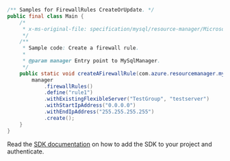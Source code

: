 ```java
/** Samples for FirewallRules CreateOrUpdate. */
public final class Main {
    /*
     * x-ms-original-file: specification/mysql/resource-manager/Microsoft.DBforMySQL/stable/2021-05-01/examples/FirewallRuleCreate.json
     */
    /**
     * Sample code: Create a firewall rule.
     *
     * @param manager Entry point to MySqlManager.
     */
    public static void createAFirewallRule(com.azure.resourcemanager.mysqlflexibleserver.MySqlManager manager) {
        manager
            .firewallRules()
            .define("rule1")
            .withExistingFlexibleServer("TestGroup", "testserver")
            .withStartIpAddress("0.0.0.0")
            .withEndIpAddress("255.255.255.255")
            .create();
    }
}
```

Read the [SDK documentation](https://github.com/Azure/azure-sdk-for-java/blob/azure-resourcemanager-mysqlflexibleserver_1.0.0-beta.2/sdk/mysqlflexibleserver/azure-resourcemanager-mysqlflexibleserver/README.md) on how to add the SDK to your project and authenticate.
